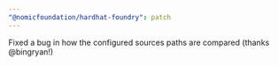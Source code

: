 ```yaml
---
"@nomicfoundation/hardhat-foundry": patch
---
```


Fixed a bug in how the configured sources paths are compared (thanks @bingryan!)
